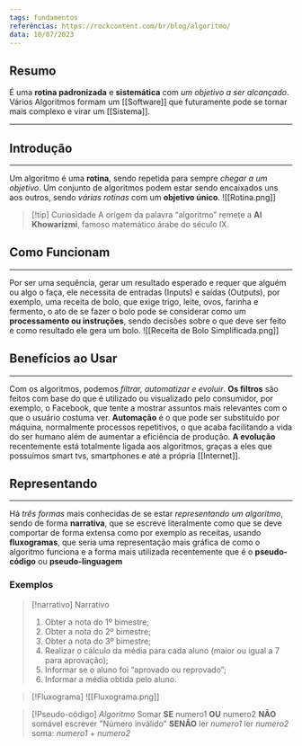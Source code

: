 ```yaml
---
tags: fundamentos
referências: https://rockcontent.com/br/blog/algoritmo/
data: 10/07/2023
---
```


## Resumo

É uma **rotina padronizada** e **sistemática** com *um objetivo a ser alcançado*. Vários Algoritmos formam um [[Software]] que futuramente pode se tornar mais complexo e virar um [[Sistema]].

---
## Introdução
---
Um algoritmo é uma **rotina**, sendo repetida para sempre *chegar a um objetivo*. Um conjunto de algoritmos podem estar sendo encaixados uns aos outros, sendo *várias rotinas* com um **objetivo único**.
![[Rotina.png]]
>[!tip] Curiosidade
>A origem da palavra “algoritmo” remete a **Al Khowarizmi**, famoso matemático árabe do século IX.

## Como Funcionam
---
Por ser uma sequência, gerar um resultado esperado e requer que alguém ou algo o faça, ele necessita de entradas (Inputs) e saídas (Outputs), por exemplo, uma receita de bolo, que exige trigo, leite, ovos, farinha e fermento, o ato de se fazer o bolo pode se considerar como um **processamento ou instruções**, sendo decisões sobre o que deve ser feito e como resultado ele gera um bolo. 
![[Receita de Bolo Simplificada.png]]

## Benefícios ao Usar
---
Com os algoritmos, podemos *filtrar, automatizar e evoluir*. **Os filtros** são feitos com base do que é utilizado ou visualizado pelo consumidor, por exemplo, o Facebook, que tente a mostrar assuntos mais relevantes com o que o usuário costuma ver. **Automação** é o que pode ser substituído por máquina, normalmente processos repetitivos, o que acaba facilitando a vida do ser humano além de aumentar a eficiência de produção. **A evolução** recentemente está totalmente ligada aos algoritmos, graças a eles que possuímos smart tvs, smartphones e até a própria [[Internet]].

## Representando
---
Há *três formas* mais conhecidas de se estar *representando um algoritmo*, sendo de forma **narrativa**, que se escreve literalmente como que se deve comportar de forma extensa como por exemplo as receitas, usando **fluxogramas**, que seria uma representação mais gráfica de como o algoritmo funciona e a forma mais utilizada recentemente que é o **pseudo-código** ou **pseudo-linguagem**

### Exemplos

> [!narrativo] Narrativo
> 1. Obter a nota do 1º bimestre; 
> 2. Obter a nota do 2º bimestre; 
> 3. Obter a nota do 3º bimestre; 
> 4. Realizar o cálculo da média para cada aluno (maior ou igual a 7 para aprovação); 
> 5. Informar se o aluno foi “aprovado ou reprovado”; 
> 6. Informar a média obtida pelo aluno.

> [!Fluxograma]
>  ![[Fluxograma.png]]

>[!Pseudo-código]
>*Algoritmo* Somar
>**SE** numero1 **OU** numero2 **NÃO** somável
>	escrever "Número inválido"
>**SENÃO** 
>	ler *numero1*
>	ler *numero2*
>	soma: *numero1* + *numero2*
